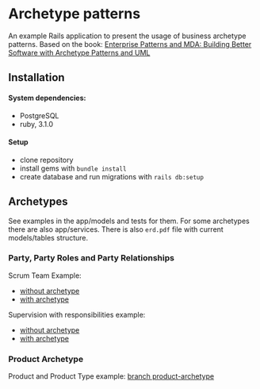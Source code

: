 # Archetype patterns

An example Rails application to present the usage of business archetype patterns.
Based on the book:
[Enterprise Patterns and MDA: Building Better Software with Archetype Patterns and UML](https://www.amazon.pl/Enterprise-Patterns-MDA-Building-Archetype/dp/032111230X)


## Installation

#### System dependencies:
- PostgreSQL
- ruby, 3.1.0

#### Setup
- clone repository
- install gems with `bundle install`
- create database and run migrations with `rails db:setup`


## Archetypes

See examples in the app/models and tests for them. For some archetypes there are also app/services.
There is also `erd.pdf` file with current models/tables structure.

### Party, Party Roles and Party Relationships

Scrum Team Example: 
- [without archetype](https://github.com/maikhel/business-archetypes/tree/v1.0-no-archetypes)
- [with archetype](https://github.com/maikhel/business-archetypes/tree/v1.1-relationship-archetype)

Supervision with responsibilities example:
- [without archetype](https://github.com/maikhel/business-archetypes/tree/add-responsibilities-no-arch)
- [with archetype](https://github.com/maikhel/business-archetypes/tree/more-supervisions)

### Product Archetype

Product and Product Type example: [branch product-archetype](https://github.com/maikhel/business-archetypes/tree/product-archetype)
